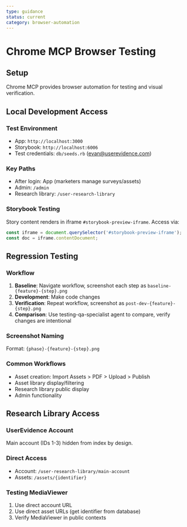 ```yaml
---
type: guidance
status: current
category: browser-automation
---
```


# Chrome MCP Browser Testing

## Setup
Chrome MCP provides browser automation for testing and visual verification.

## Local Development Access

### Test Environment
- App: `http://localhost:3000`
- Storybook: `http://localhost:6006`
- Test credentials: `db/seeds.rb` (evan@userevidence.com)

### Key Paths
- After login: App (marketers manage surveys/assets)
- Admin: `/admin`
- Research library: `/user-research-library`

### Storybook Testing
Story content renders in iframe `#storybook-preview-iframe`. Access via:
```javascript
const iframe = document.querySelector('#storybook-preview-iframe');
const doc = iframe.contentDocument;
```

## Regression Testing

### Workflow
1. **Baseline**: Navigate workflow, screenshot each step as `baseline-{feature}-{step}.png`
2. **Development**: Make code changes
3. **Verification**: Repeat workflow, screenshot as `post-dev-{feature}-{step}.png`
4. **Comparison**: Use testing-qa-specialist agent to compare, verify changes are intentional

### Screenshot Naming
Format: `{phase}-{feature}-{step}.png`

### Common Workflows
- Asset creation: Import Assets > PDF > Upload > Publish
- Asset library display/filtering
- Research library public display
- Admin functionality

## Research Library Access

### UserEvidence Account
Main account (IDs 1-3) hidden from index by design.

### Direct Access
- Account: `/user-research-library/main-account`
- Assets: `/assets/{identifier}`

### Testing MediaViewer
1. Use direct account URL
2. Use direct asset URLs (get identifier from database)
3. Verify MediaViewer in public contexts
